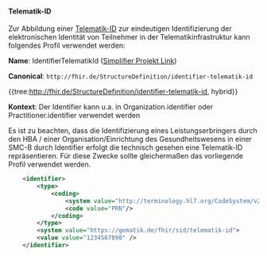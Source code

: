 #### Telematik-ID

Zur Abbildung einer [Telematik-ID](https://fachportal.gematik.de/fachportal-import/files/gemSpec_PKI_V2.10.2.pdf) zur eindeutigen Identifizierung der elektronischen Identität von Teilnehmer in der Telematikinfrastruktur kann folgendes Profil verwendet werden:

**Name**: IdentifierTelematikId ([Simplifier Projekt Link](https://simplifier.net/resolve?canonical=http://fhir.de/StructureDefinition/identifier-telematik-id&scope=de.basisprofil.r4@1.5.4))

**Canonical**: `http://fhir.de/StructureDefinition/identifier-telematik-id`

{{tree:http://fhir.de/StructureDefinition/identifier-telematik-id, hybrid}}

**Kontext**: Der Identifier kann u.a. in Organization.identifier oder Practitioner.identifier verwendet werden

Es ist zu beachten, dass die Identifizierung eines Leistungserbringers durch den HBA / einer Organisation/Einrichtung des Gesundheitswesens in einer SMC-B durch Identifier erfolgt die technisch gesehen eine Telematik-ID repräsentieren. Für diese Zwecke sollte gleichermaßen das vorliegende Profil verwendet werden.

```xml
    <identifier>
        <type>
            <coding>
                <system value="http://terminology.hl7.org/CodeSystem/v2-0203"/>
                <code value="PRN"/>
            </coding>
        </type>
        <system value="https://gematik.de/fhir/sid/telematik-id">
        <value value="1234567890" />
    </identifier>
```